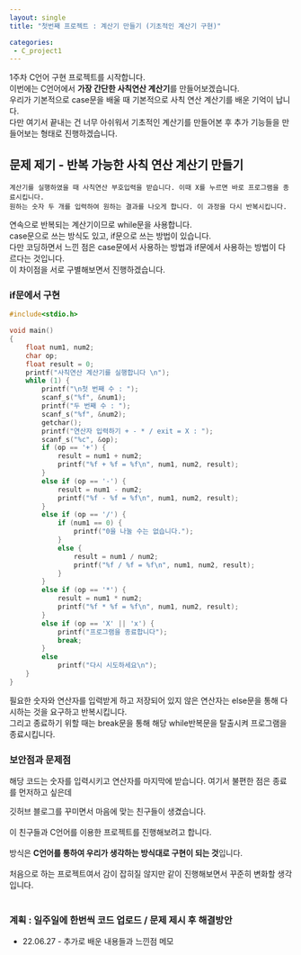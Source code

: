 ```yaml
---
layout: single
title: "첫번째 프로젝트 : 계산기 만들기 (기초적인 계산기 구현)"

categories:
 - C_project1
---
```


1주차 C언어 구현 프로젝트를 시작합니다. <br>
이번에는 C언어에서 **가장 간단한 사칙연산 계산기**를 만들어보겠습니다. <br>
우리가 기본적으로 case문을 배울 때 기본적으로 사칙 연산 계산기를 배운 기억이 납니다. <br>
다만 여기서 끝내는 건 너무 아쉬워서 기초적인 계산기를 만들어본 후 추가 기능들을 만들어보는 형태로 진행하겠습니다. <br>

## 문제 제기 - 반복 가능한 사칙 연산 계산기 만들기
```
계산기를 실행하였을 때 사칙연산 부호입력을 받습니다. 이때 X를 누르면 바로 프로그램을 종료시킵니다.
원하는 숫자 두 개를 입력하여 원하는 결과를 나오게 합니다. 이 과정을 다시 반복시킵니다.
```
연속으로 반복되는 계산기이므로 while문을 사용합니다. <br>
case문으로 쓰는 방식도 있고, if문으로 쓰는 방법이 있습니다. <br>
다만 코딩하면서 느낀 점은 case문에서 사용하는 방법과 if문에서 사용하는 방법이 다르다는 것입니다. <br>
이 차이점을 서로 구별해보면서 진행하겠습니다. <br>

### if문에서 구현
```c
#include<stdio.h>

void main()
{
    float num1, num2;
    char op;
    float result = 0;
    printf("사칙연산 계산기를 실행합니다 \n");
    while (1) {
        printf("\n첫 번째 수 : ");
        scanf_s("%f", &num1);
        printf("두 번째 수 : ");
        scanf_s("%f", &num2);
        getchar();
        printf("연산자 입력하기 + - * / exit = X : ");
        scanf_s("%c", &op);
        if (op == '+') {
            result = num1 + num2;
            printf("%f + %f = %f\n", num1, num2, result);
        }
        else if (op == '-') {
            result = num1 - num2;
            printf("%f - %f = %f\n", num1, num2, result);
        }
        else if (op == '/') {
            if (num1 == 0) {
                printf("0을 나눌 수는 없습니다.");
            }
            else {
                result = num1 / num2;
                printf("%f / %f = %f\n", num1, num2, result);
            }
        }
        else if (op == '*') {
            result = num1 * num2;
            printf("%f * %f = %f\n", num1, num2, result);
        }
        else if (op == 'X' || 'x') {
            printf("프로그램을 종료합니다");
            break;
        }
        else
            printf("다시 시도하세요\n");
    }
}
```

필요한 숫자와 연산자를 입력받게 하고 저장되어 있지 않은 연산자는 else문을 통해 다시하는 것을 요구하고 반복시킵니다. <br>
그리고 종료하기 위할 때는 break문을 통해 해당 while반복문을 탈출시켜 프로그램을 종료시킵니다. <br>

### 보안점과 문제점
해당 코드는 숫자를 입력시키고 연산자를 마지막에 받습니다. 여기서 불편한 점은 종료를 먼저하고 싶은데 <br>


깃허브 블로그를 꾸미면서 마음에 맞는 친구들이 생겼습니다. <br> <br>
이 친구들과 C언어를 이용한 프로젝트를 진행해보려고 합니다. <br> <br>
방식은 **C언어를 통하여 우리가 생각하는 방식대로 구현이 되는 것**입니다. <br> <br>
처음으로 하는 프로젝트여서 감이 잡히질 않지만 같이 진행해보면서 꾸준히 변화할 생각입니다. <br><br>

### 계획 : 일주일에 한번씩 코드 업로드 / 문제 제시 후 해결방안
* 22.06.27 - 추가로 배운 내용들과 느낀점 메모
